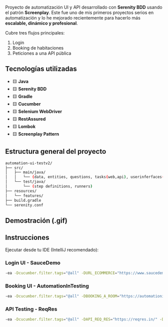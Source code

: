 Proyecto de automatización UI y API desarrollado con **Serenity BDD** usando el patrón **Screenplay**. Este fue uno de mis primeros proyectos serios en automatización y lo he mejorado recientemente para hacerlo más **escalable, dinámico y profesional**.

Cubre tres flujos principales:  
1. Login  
2. Booking de habitaciones
3. Peticiones a una API pública

## Tecnologías utilizadas

- 🟨 **Java**
- 🟨 **Serenity BDD**
- 🟨 **Gradle**
- 🟨 **Cucumber**
- 🟨 **Selenium WebDriver**
- 🟨 **RestAssured**
- 🟨 **Lombok**
- 🟨 **Screenplay Pattern**

## Estructura general del proyecto
```bash
automation-ui-testv2/
├── src/
│   ├── main/java/
│   │   └── (data, entities, questions, tasks(web,api), userinferfaces(web),utils,paths)
│   └── test/java/
│       └── (step definitions, runners)
├── resources/
│   └── features/
├── build.gradle
└── serenity.conf
```

## Demostración (.gif)

## Instrucciones
Ejecutar desde tu IDE (IntelliJ recomendado):

### Login UI - SauceDemo
```bash
-ea -Dcucumber.filter.tags="@all" -DURL_ECOMMERCE="https://www.saucedemo.com/"
```
### Booking UI - AutomationInTesting
```bash
-ea -Dcucumber.filter.tags="@all" -DBOOKING_A_ROOM="https://automationintesting.online/"
```
### API Testing - ReqRes
```bash
-ea -Dcucumber.filter.tags="@all" -DAPI_REQ_RES="https://reqres.in/" -DX_API_KEY_VALUE="reqres-free-v1"
```
